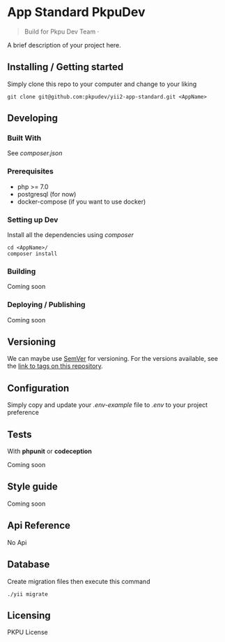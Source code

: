 # App Standard PkpuDev
> Build for Pkpu Dev Team &middot;

A brief description of your project here.

## Installing / Getting started

Simply clone this repo to your computer and change <AppName> to your liking

```shell
git clone git@github.com:pkpudev/yii2-app-standard.git <AppName>
```

## Developing

### Built With

See *composer.json*

### Prerequisites

- php >= 7.0
- postgresql (for now)
- docker-compose (if you want to use docker)

### Setting up Dev

Install all the dependencies using *composer*

```shell
cd <AppName>/
composer install
```

### Building

Coming soon

### Deploying / Publishing

Coming soon

## Versioning

We can maybe use [SemVer](http://semver.org/) for versioning. For the versions available, see the [link to tags on this repository](/tags).

## Configuration

Simply copy and update your *.env-example* file to *.env* to your project preference

## Tests

With **phpunit** or **codeception**

Coming soon

## Style guide

Coming soon

## Api Reference

No Api

## Database

Create migration files then execute this command

```shell
./yii migrate
```

## Licensing

PKPU License